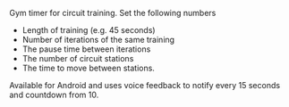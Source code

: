Gym timer for circuit training. Set the following numbers
- Length of training (e.g. 45 seconds)
- Number of iterations of the same training
- The pause time between iterations
- The number of circuit stations
- The time to move between stations.

Available for Android and uses voice feedback to notify every 15 seconds and countdown from 10.